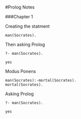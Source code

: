 #Prolog Notes

###Chapter 1

Creating the statment

```
man(Socrates).
```

Then asking Prolog

```
?- man(Socrates).
```

```
yes 
```

Modus Ponens

```
man(Socrates):-mortal(Socrates).
mortal(Socrates).
```

Asking Prolog 

```
?- man(Socrates).
```

```
yes
```

